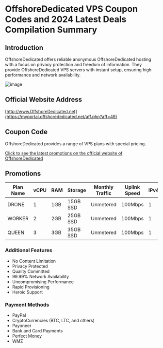 # OffshoreDedicated VPS Coupon Codes and 2024 Latest Deals Compilation Summary

## Introduction
OffshoreDedicated offers reliable anonymous OffshoreDedicated hosting with a focus on privacy protection and freedom of information. They provide OffshoreDedicated VPS servers with instant setup, ensuring high performance and network availability.

![image](https://github.com/yjian560/OffshoreDedicated/assets/167733800/365a8f6c-255e-46cc-aa12-57c8727bf439)

## Official Website Address
[http://www.OffshoreDedicated.net](https://myportal.offshorededicated.net/aff.php?aff=49)

## Coupon Code
OffshoreDedicated provides a range of VPS plans with special pricing. 

[Click to see the latest promotions on the official website of OffshoreDedicated](https://myportal.offshorededicated.net/aff.php?aff=49)

## Promotions

| Plan Name | vCPU | RAM      | Storage        | Monthly Traffic | Uplink Speed | IPv4 | Root Access | Virtualization | Price        | Purchase Link                                                                                   |
|-----------|------|----------|---------------|----------------|----------------|------|-------------|----------------|-------------|------------------------------------------------------------------------------------------------|
| DRONE     | 1    | 1GB      | 15GB SSD      | Unmetered      | 100Mbps        | 1    | Full        | KVM           | $14.99/MONTH | [Buy Now](https://myportal.offshorededicated.net/aff.php?aff=49&pid=8)                           |
| WORKER    | 2    | 2GB      | 25GB SSD      | Unmetered      | 100Mbps        | 1    | Full        | KVM           | $24.99/MONTH | [Buy Now](http://myportal.OffshoreDedicated.net/cart.php?a=add&pid=9)                         |
| QUEEN     | 3    | 3GB      | 35GB SSD      | Unmetered      | 100Mbps        | 1    | Full        | KVM           | $34.99/MONTH | [Buy Now](http://myportal.OffshoreDedicated.net/cart.php?a=add&pid=10)                        |

### Additional Features
- No Content Limitation
- Privacy Protected
- Quality Committed
- 99.99% Network Availability
- Uncompromising Performance
- Rapid Provisioning
- Heroic Support

### Payment Methods
- PayPal
- CryptoCurrencies (BTC, LTC, and others)
- Payoneer
- Bank and Card Payments
- Perfect Money
- WMZ

